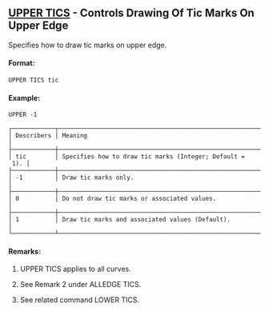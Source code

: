 ## [UPPER TICS](https://help.hexagonmi.com/bundle/MSC_Nastran_2022.4/page/Nastran_Combined_Book/qrg/casecontrol4c/TOC.UPPER.TICS.xhtml) - Controls Drawing Of Tic Marks On Upper Edge

Specifies how to draw tic marks on upper edge.

#### Format:

```nastran
UPPER TICS tic
```

#### Example:

```nastran
UPPER -1
```

```text
┌────────────┬──────────────────────────────────────────────────────────┐
│ Describers │ Meaning                                                  │
├────────────┼──────────────────────────────────────────────────────────┤
│ tic        │ Specifies how to draw tic marks (Integer; Default =  1). │
├────────────┼──────────────────────────────────────────────────────────┤
│ -1         │ Draw tic marks only.                                     │
├────────────┼──────────────────────────────────────────────────────────┤
│ 0          │ Do not draw tic marks or associated values.              │
├────────────┼──────────────────────────────────────────────────────────┤
│ 1          │ Draw tic marks and associated values (Default).          │
└────────────┴──────────────────────────────────────────────────────────┘
```

#### Remarks:

1. UPPER TICS applies to all curves.

2. See Remark 2 under ALLEDGE TICS.

3. See related command LOWER TICS.

